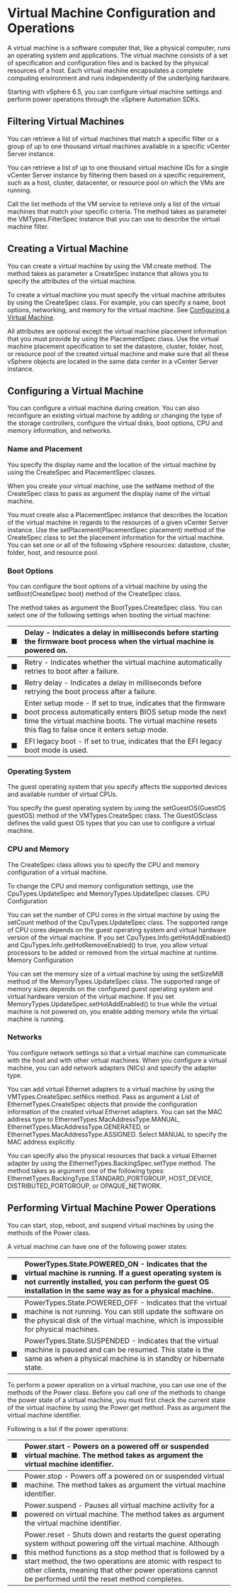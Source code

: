 # Virtual Machine Configuration and Operations

A virtual machine is a software computer that, like a physical computer, runs an operating system and applications. The virtual machine consists of a set of specification and configuration files and is backed by the physical resources of a host. Each virtual machine encapsulates a complete computing environment and runs independently of the underlying hardware. 

Starting with vSphere 6.5, you can configure virtual machine settings and perform power operations through the vSphere Automation SDKs.

## Filtering Virtual Machines 

You can retrieve a list of virtual machines that match a specific filter or a group of up to one thousand virtual machines available in a specific vCenter Server instance. 

You can retrieve a list of up to one thousand virtual machine IDs for a single vCenter Server instance by filtering them based on a specific requirement, such as a host, cluster, datacenter, or resource pool on which the VMs are running. 

Call the list methods of the VM service to retrieve only a list of the virtual machines that match your specific criteria. The method takes as parameter the VMTypes.FilterSpec instance that you can use to describe the virtual machine filter.

## Creating a Virtual Machine 

You can create a virtual machine by using the VM.create method. The method takes as parameter a CreateSpec instance that allows you to specify the attributes of the virtual machine. 

To create a virtual machine you must specify the virtual machine attributes by using the CreateSpec class. For example, you can specify a name, boot options, networking, and memory for the virtual machine. See [Configuring a Virtual Machine](https://vdc-repo.vmware.com/vmwb-repository/dcr-public/64cb9a20-f092-41c5-9e10-08fb7e391407/e9127d93-e269-4c69-a0be-27a9b86f640b/doc/GUID-D78FAD98-F11C-4B66-9460-9CA46A7F4136.html#GUID-D78FAD98-F11C-4B66-9460-9CA46A7F4136). 

All attributes are optional except the virtual machine placement information that you must provide by using the PlacementSpec class. Use the virtual machine placement specification to set the datastore, cluster, folder, host, or resource pool of the created virtual machine and make sure that all these vSphere objects are located in the same data center in a vCenter Server instance. 

## Configuring a Virtual Machine 

You can configure a virtual machine during creation. You can also reconfigure an existing virtual machine by adding or changing the type of the storage controllers, configure the virtual disks, boot options, CPU and memory information, and networks.

### Name and Placement 

You specify the display name and the location of the virtual machine by using the CreateSpec and PlacementSpec classes. 

When you create your virtual machine, use the setName method of the CreateSpec class to pass as argument the display name of the virtual machine. 

You must create also a PlacementSpec instance that describes the location of the virtual machine in regards to the resources of a given vCenter Server instance. Use the setPlacement\(PlacementSpec placement\) method of the CreateSpec class to set the placement information for the virtual machine. You can set one or all of the following vSphere resources: datastore, cluster, folder, host, and resource pool.

### Boot Options 

You can configure the boot options of a virtual machine by using the setBoot\(CreateSpec boot\) method of the CreateSpec class. 

The method takes as argument the BootTypes.CreateSpec class. You can select one of the following settings when booting the virtual machine: 

| ■  | Delay - Indicates a delay in milliseconds before starting the firmware boot process when the virtual machine is powered on.  |
| :--- | :--- |
| ■  | Retry - Indicates whether the virtual machine automatically retries to boot after a failure.  |
| ■  | Retry delay - Indicates a delay in milliseconds before retrying the boot process after a failure.  |
| ■  | Enter setup mode - If set to true, indicates that the firmware boot process automatically enters BIOS setup mode the next time the virtual machine boots. The virtual machine resets this flag to false once it enters setup mode.  |
| ■  | EFI legacy boot - If set to true, indicates that the EFI legacy boot mode is used. |

### Operating System 

The guest operating system that you specify affects the supported devices and available number of virtual CPUs. 

You specify the guest operating system by using the setGuestOS\(GuestOS guestOS\) method of the VMTypes.CreateSpec class. The GuestOSclass defines the valid guest OS types that you can use to configure a virtual machine.

### CPU and Memory 

The CreateSpec class allows you to specify the CPU and memory configuration of a virtual machine. 

To change the CPU and memory configuration settings, use the CpuTypes.UpdateSpec and MemoryTypes.UpdateSpec classes. CPU Configuration 

You can set the number of CPU cores in the virtual machine by using the setCount method of the CpuTypes.UpdateSpec class. The supported range of CPU cores depends on the guest operating system and virtual hardware version of the virtual machine. If you set CpuTypes.Info.getHotAddEnabled\(\) and CpuTypes.Info.getHotRemoveEnabled\(\) to true, you allow virtual processors to be added or removed from the virtual machine at runtime. Memory Configuration 

You can set the memory size of a virtual machine by using the setSizeMiB method of the MemoryTypes.UpdateSpec class. The supported range of memory sizes depends on the configured guest operating system and virtual hardware version of the virtual machine. If you set MemoryTypes.UpdateSpec.setHotAddEnabled\(\) to true while the virtual machine is not powered on, you enable adding memory while the virtual machine is running.

### Networks 

You configure network settings so that a virtual machine can communicate with the host and with other virtual machines. When you configure a virtual machine, you can add network adapters \(NICs\) and specify the adapter type. 

You can add virtual Ethernet adapters to a virtual machine by using the VMTypes.CreateSpec.setNics method. Pass as argument a List of EthernetTypes.CreateSpec objects that provide the configuration information of the created virtual Ethernet adapters. You can set the MAC address type to EthernetTypes.MacAddressType.MANUAL, EthernetTypes.MacAddressType.GENERATED, or EthernetTypes.MacAddressType.ASSIGNED. Select MANUAL to specify the MAC address explicitly. 

You can specify also the physical resources that back a virtual Ethernet adapter by using the EthernetTypes.BackingSpec.setType method. The method takes as argument one of the following types: EthernetTypes.BackingType.STANDARD\_PORTGROUP, HOST\_DEVICE, DISTRIBUTED\_PORTGROUP, or OPAQUE\_NETWORK.

## Performing Virtual Machine Power Operations 

You can start, stop, reboot, and suspend virtual machines by using the methods of the Power class. 

A virtual machine can have one of the following power states: 

| ■  | PowerTypes.State.POWERED\_ON - Indicates that the virtual machine is running. If a guest operating system is not currently installed, you can perform the guest OS installation in the same way as for a physical machine.  |
| :--- | :--- |
| ■  | PowerTypes.State.POWERED\_OFF - Indicates that the virtual machine is not running. You can still update the software on the physical disk of the virtual machine, which is impossible for physical machines.  |
| ■  | PowerTypes.State.SUSPENDED - Indicates that the virtual machine is paused and can be resumed. This state is the same as when a physical machine is in standby or hibernate state.  |

To perform a power operation on a virtual machine, you can use one of the methods of the Power class. Before you call one of the methods to change the power state of a virtual machine, you must first check the current state of the virtual machine by using the Power.get method. Pass as argument the virtual machine identifier. 

Following is a list if the power operations: 

| ■  | Power.start - Powers on a powered off or suspended virtual machine. The method takes as argument the virtual machine identifier.  |
| :--- | :--- |
| ■  | Power.stop - Powers off a powered on or suspended virtual machine. The method takes as argument the virtual machine identifier.  |
| ■  | Power.suspend - Pauses all virtual machine activity for a powered on virtual machine. The method takes as argument the virtual machine identifier.  |
| ■  | Power.reset - Shuts down and restarts the guest operating system without powering off the virtual machine. Although this method functions as a stop method that is followed by a start method, the two operations are atomic with respect to other clients, meaning that other power operations cannot be performed until the reset method completes. |

